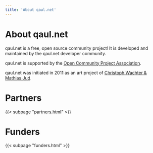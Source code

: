 ```yaml
---
title: 'About qaul.net'
---
```


# About qaul.net

qaul.net is a free, open source community project! 
It is developed and maintained by the qaul.net developer community.

qaul.net is supported by the [Open Community Project Association](https://ocpa.ch).

qaul.net was initiated in 2011 as an art project of [Christoph Wachter & Mathias Jud](https://www.wachter-jud.net).


# Partners

{{< subpage "partners.html" >}}


# Funders

{{< subpage "funders.html" >}}
